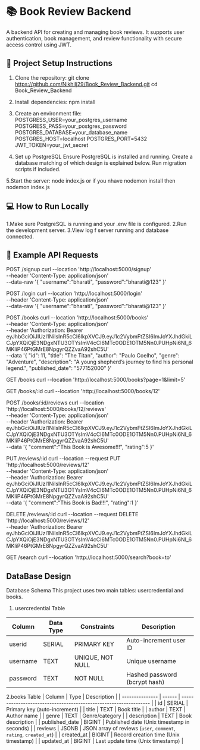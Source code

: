 # 📚 Book Review Backend
A backend API for creating and managing book reviews. It supports user authentication, book management, and review functionality with secure access control using JWT.

## 🚀 Project Setup Instructions

1. Clone the repository:
   git clone https://github.com/Nikhilj29/Book_Review_Backend.git
   cd Book_Review_Backend
   
2. Install dependencies:
   npm install

3. Create an environment file:
   POSTGRESS_USER=your_postgres_username
   POSTGRESS_PASS=your_postgres_password
   POSTGRES_DATABASE=your_database_name
   POSTGRES_HOST=localhost
   POSTGRES_PORT=5432
   JWT_TOKEN=your_jwt_secret

4. Set up PostgreSQL
   Ensure PostgreSQL is installed and running.
   Create a database matching of which design is explained below.
   Run migration scripts if included.

5.Start the server:
   node index.js or if you nhave nodemon install then nodemon index.js


## 💻 How to Run Locally

1.Make sure PostgreSQL is running and your .env file is configured.
2.Run the development server.
3.View log f server running and database connected.

## 🔄 Example API Requests

POST /signup
curl --location 'http://localhost:5000/signup' \
--header 'Content-Type: application/json' \
--data-raw '{
    "username":"bharati",
    "password":"bharati@123"
}'

POST /login
curl --location 'http://localhost:5000/login' \
--header 'Content-Type: application/json' \
--data-raw '{
    "username":"bharati",
    "password":"bharati@123"
}'

POST /books
curl --location 'http://localhost:5000/books' \
--header 'Content-Type: application/json' \
--header 'Authorization: Bearer eyJhbGciOiJIUzI1NiIsInR5cCI6IkpXVCJ9.eyJ1c2VybmFtZSI6ImJoYXJhdGkiLCJpYXQiOjE3NDgxNTU3OTYsImV4cCI6MTc0ODE1OTM5Nn0.PUHpNi6NI_6MKIiP46PtGMrE8NpgyrQZZvaA92shC5U' \
--data '{
            "id": 11,
            "title": "The Titan",
            "author": "Paulo Coelho",
            "genre": "Adventure",
            "description": "A young shepherd’s journey to find his personal legend.",
            "published_date": "577152000"
        }'

GET /books
curl --location 'http://localhost:5000/books?page=1&limit=5'

GET /books/:id
curl --location 'http://localhost:5000/books/12'

POST /books/:id/reviews
curl --location 'http://localhost:5000/books/12/reviews' \
--header 'Content-Type: application/json' \
--header 'Authorization: Bearer eyJhbGciOiJIUzI1NiIsInR5cCI6IkpXVCJ9.eyJ1c2VybmFtZSI6ImJoYXJhdGkiLCJpYXQiOjE3NDgxNTU3OTYsImV4cCI6MTc0ODE1OTM5Nn0.PUHpNi6NI_6MKIiP46PtGMrE8NpgyrQZZvaA92shC5U' \
--data '{
    "comment":"This Book is Awesome!!!",
    "rating":5
}'

PUT /reviews/:id
curl --location --request PUT 'http://localhost:5000/reviews/12' \
--header 'Content-Type: application/json' \
--header 'Authorization: Bearer eyJhbGciOiJIUzI1NiIsInR5cCI6IkpXVCJ9.eyJ1c2VybmFtZSI6ImJoYXJhdGkiLCJpYXQiOjE3NDgxNTU3OTYsImV4cCI6MTc0ODE1OTM5Nn0.PUHpNi6NI_6MKIiP46PtGMrE8NpgyrQZZvaA92shC5U' \
--data '{
    "comment":"This Book is Bad!!!",
    "rating":1
}'

DELETE /reviews/:id 
curl --location --request DELETE 'http://localhost:5000/reviews/12' \
--header 'Authorization: Bearer eyJhbGciOiJIUzI1NiIsInR5cCI6IkpXVCJ9.eyJ1c2VybmFtZSI6ImJoYXJhdGkiLCJpYXQiOjE3NDgxNTU3OTYsImV4cCI6MTc0ODE1OTM5Nn0.PUHpNi6NI_6MKIiP46PtGMrE8NpgyrQZZvaA92shC5U'


GET /search 
curl --location 'http://localhost:5000/search?book=to'

## DataBase Design 

Database Schema
This project uses two main tables: usercredential and books.

1. usercredential Table
   
| Column   | Data Type | Constraints      | Description                   |
| -------- | --------- | ---------------- | ----------------------------- |
| userid   | SERIAL    | PRIMARY KEY      | Auto-increment user ID        |
| username | TEXT      | UNIQUE, NOT NULL | Unique username               |
| password | TEXT      | NOT NULL         | Hashed password (bcrypt hash) |



2.books Table
| Column          | Type   | Description                                                       |
| --------------- | ------ | ----------------------------------------------------------------- |
| id              | SERIAL | Primary key (auto-increment)                                      |
| title           | TEXT   | Book title                                                        |
| author          | TEXT   | Author name                                                       |
| genre           | TEXT   | Genre/category                                                    |
| description     | TEXT   | Book description                                                  |
| published\_date | BIGINT | Published date (Unix timestamp in seconds)                        |
| reviews         | JSONB  | JSON array of reviews (`user`, `comment`, `rating`, `created_at`) |
| created\_at     | BIGINT | Record creation time (Unix timestamp)                             |
| updated\_at     | BIGINT | Last update time (Unix timestamp)                                 |

                    

